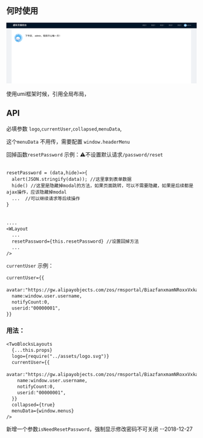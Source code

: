

## 何时使用
![](./eg.png)

使用umi框架时候，引用全局布局，

## API

必填参数 `logo`,`currentUser`,`collapsed`,`menuData`,

这个`menuData` 不用传，需要配置 `window.headerMenu`



回掉函数`resetPassword` 示例：⚠️不设置默认请求`/password/reset`

```

resetPassword = (data,hide)=>{
  alert(JSON.stringify(data)); //这里拿到表单数据
  hide() //这里是隐藏掉modal的方法，如果页面跳转，可以不需要隐藏，如果是后续都是ajax操作，应该隐藏掉modal
  ...  //可以继续请求等后续操作
}


....
<WLayout
  ...
  resetPassword={this.resetPassword} //设置回掉方法
  ...
/>
```



`currentUser` 示例：

```
currentUser={{
  avatar:"https://gw.alipayobjects.com/zos/rmsportal/BiazfanxmamNRoxxVxka.png",
  name:window.user.username,
  notifyCount:0,
  userid:"00000001",
}}

```

### 用法：


```
<TwoBlocksLayouts
  {...this.props}
  logo={require("../assets/logo.svg")}
  currentUser={{
    avatar:"https://gw.alipayobjects.com/zos/rmsportal/BiazfanxmamNRoxxVxka.png",
    name:window.user.username,
    notifyCount:0,
    userid:"00000001",
  }}
  collapsed={true}
  menuData={window.menus}
/>
```

新增一个参数`isNeedResetPassword`，强制显示修改密码不可关闭          --2018-12-27
